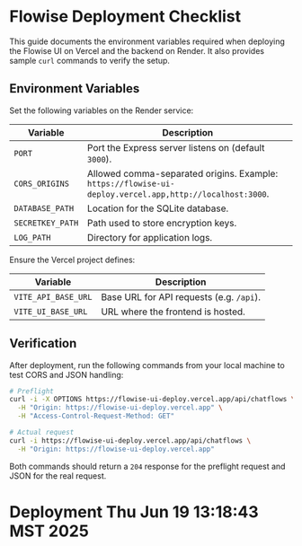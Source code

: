 # Flowise Deployment Checklist

This guide documents the environment variables required when deploying the Flowise UI on Vercel and the backend on Render. It also provides sample `curl` commands to verify the setup.

## Environment Variables

Set the following variables on the Render service:

| Variable | Description |
| -------- | ----------- |
| `PORT` | Port the Express server listens on (default `3000`). |
| `CORS_ORIGINS` | Allowed comma-separated origins. Example: `https://flowise-ui-deploy.vercel.app,http://localhost:3000`. |
| `DATABASE_PATH` | Location for the SQLite database. |
| `SECRETKEY_PATH` | Path used to store encryption keys. |
| `LOG_PATH` | Directory for application logs. |

Ensure the Vercel project defines:

| Variable | Description |
| -------- | ----------- |
| `VITE_API_BASE_URL` | Base URL for API requests (e.g. `/api`). |
| `VITE_UI_BASE_URL` | URL where the frontend is hosted. |

## Verification

After deployment, run the following commands from your local machine to test CORS and JSON handling:

```bash
# Preflight
curl -i -X OPTIONS https://flowise-ui-deploy.vercel.app/api/chatflows \
  -H "Origin: https://flowise-ui-deploy.vercel.app" \
  -H "Access-Control-Request-Method: GET"

# Actual request
curl -i https://flowise-ui-deploy.vercel.app/api/chatflows \
  -H "Origin: https://flowise-ui-deploy.vercel.app"
```

Both commands should return a `204` response for the preflight request and JSON for the real request.
# Deployment Thu Jun 19 13:18:43 MST 2025
